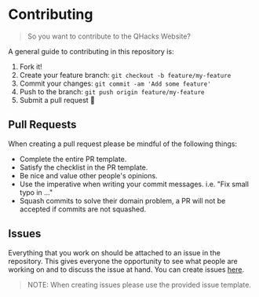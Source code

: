 # Contributing

> So you want to contribute to the QHacks Website?

A general guide to contributing in this repository is:

1. Fork it!
2. Create your feature branch: `git checkout -b feature/my-feature`
3. Commit your changes: `git commit -am 'Add some feature'`
4. Push to the branch: `git push origin feature/my-feature`
5. Submit a pull request :rocket:

## Pull Requests

When creating a pull request please be mindful of the following things:

- Complete the entire PR template.
- Satisfy the checklist in the PR template.
- Be nice and value other people's opinions.
- Use the imperative when writing your commit messages. i.e. "Fix small typo in
  ..."
- Squash commits to solve their domain problem, a PR will not be accepted if
  commits are not squashed.

## Issues

Everything that you work on should be attached to an issue in the repository.
This gives everyone the opportunity to see what people are working on and to
discuss the issue at hand. You can create issues
[here](https://github.com/qhacks/qhacks-website/issues).

> NOTE: When creating issues please use the provided issue template.
